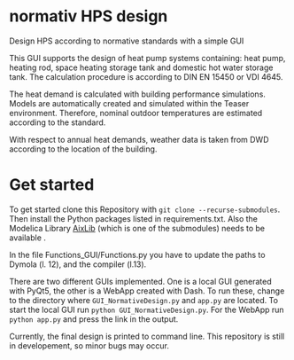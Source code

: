 # normativ HPS design

Design HPS according to normative standards with a simple GUI

This GUI supports the design of heat pump systems containing: heat pump, heating rod, space heating storage tank and domestic hot water storage tank.
The calculation procedure is according to DIN EN 15450 or VDI 4645.

The heat demand is calculated with building performance simulations. Models are automatically created and simulated within the Teaser environment.
Therefore, nominal outdoor temperatures are estimated according to the standard.

With respect to annual heat demands, weather data is taken from DWD according to the location of the building.

# Get started
To get started clone this Repository with `git clone --recurse-submodules`.
Then install the Python packages listed in requirements.txt.
Also the Modelica Library [AixLib](https://github.com/RWTH-EBC/AixLib) (which is one of the submodules) needs to be available .

In the file Functions_GUI/Functions.py you have to update the paths to Dymola (l. 12), and the compiler (l.13).

There are two different GUIs implemented. One is a local GUI generated with PyQt5, the other is a WebApp created with Dash. To run these, change to the directory where `GUI_NormativeDesign.py` and `app.py` are located. To start the local GUI run `python GUI_NormativeDesign.py`. For the WebApp run `python app.py` and press the link in the output.

Currently, the final design is printed to command line.
This repository is still in developement, so minor bugs may occur.


